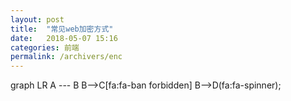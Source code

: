 ```yaml
---
layout: post
title:  "常见web加密方式"
date:   2018-05-07 15:16
categories: 前端
permalink: /archivers/enc
---
```

<div class="mermaid">
  graph LR
      A --- B
      B-->C[fa:fa-ban forbidden]
      B-->D(fa:fa-spinner);
  </div>